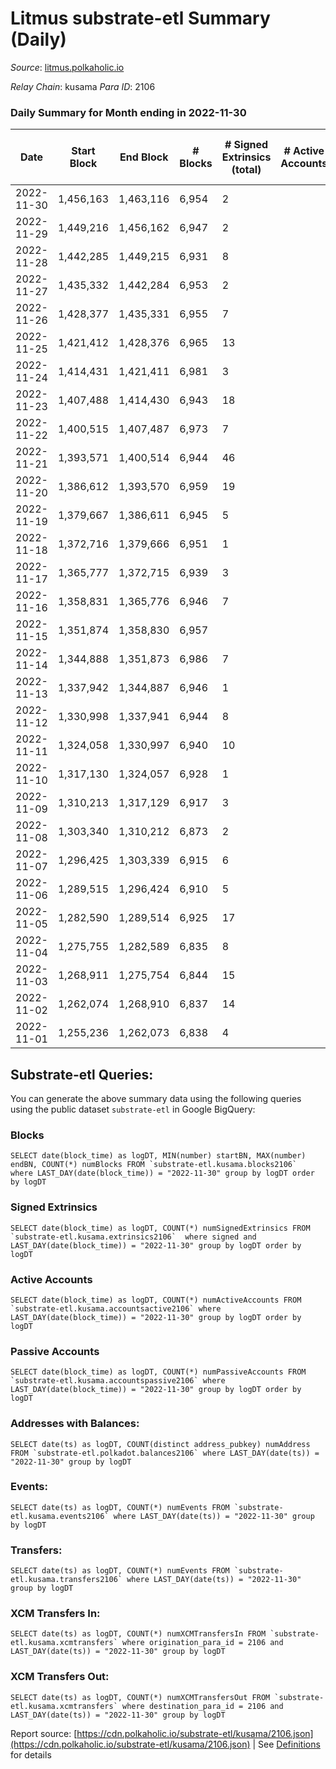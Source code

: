 # Litmus substrate-etl Summary (Daily)

_Source_: [litmus.polkaholic.io](https://litmus.polkaholic.io)

*Relay Chain*: kusama
*Para ID*: 2106



### Daily Summary for Month ending in 2022-11-30


| Date | Start Block | End Block | # Blocks | # Signed Extrinsics (total) | # Active Accounts | # Passive | # New | # Addresses with Balances | # Events | # Transfers | # XCM Transfers In | # XCM Transfers Out | Issues | 
| ---- | ----------- | --------- | -------- | --------------------------- | ----------------- | --------- | ----- | ------------------------- | -------- | ----------- | ------------------ | ------------------- | ------ |
| 2022-11-30 | 1,456,163 | 1,463,116 | 6,954 | 2 |  |  |  | 13,902 | 13,925 |   |   |   |  |
| 2022-11-29 | 1,449,216 | 1,456,162 | 6,947 | 2 |  |  |  | 13,902 | 13,909 |   |   |   |  |
| 2022-11-28 | 1,442,285 | 1,449,215 | 6,931 | 8 |  |  |  | 13,902 | 13,914 |   |   |   |  |
| 2022-11-27 | 1,435,332 | 1,442,284 | 6,953 | 2 |  |  |  | 13,902 | 13,920 |   |   |   |  |
| 2022-11-26 | 1,428,377 | 1,435,331 | 6,955 | 7 |  |  |  |  | 13,955 | 4 ($7.65) |   |   |  |
| 2022-11-25 | 1,421,412 | 1,428,376 | 6,965 | 13 |  |  |  | 13,903 | 14,026 | 1 ($1,080.68) |   |   |  |
| 2022-11-24 | 1,414,431 | 1,421,411 | 6,981 | 3 |  |  |  | 13,903 | 13,985 | 1 ($84.62) |   |   |  |
| 2022-11-23 | 1,407,488 | 1,414,430 | 6,943 | 18 |  |  |  |  | 14,025 |   |   |   |  |
| 2022-11-22 | 1,400,515 | 1,407,487 | 6,973 | 7 |  |  |  | 13,904 | 14,003 |   |   |   |  |
| 2022-11-21 | 1,393,571 | 1,400,514 | 6,944 | 46 |  |  |  |  | 14,242 | 2 ($7.26) | 3 ($211.38) |   |  |
| 2022-11-20 | 1,386,612 | 1,393,570 | 6,959 | 19 |  |  |  | 13,906 | 14,040 | 10 ($46.21) |   |   |  |
| 2022-11-19 | 1,379,667 | 1,386,611 | 6,945 | 5 |  |  |  | 13,905 | 13,925 | 1 ($25.13) |   |   |  |
| 2022-11-18 | 1,372,716 | 1,379,666 | 6,951 | 1 |  |  |  |  | 13,914 | 1 ($1.07) |   |   |  |
| 2022-11-17 | 1,365,777 | 1,372,715 | 6,939 | 3 |  |  |  |  | 13,900 |   |   |   |  |
| 2022-11-16 | 1,358,831 | 1,365,776 | 6,946 | 7 |  |  |  |  | 13,950 | 4 ($233.94) | 1 ($6.94) | 2 ($226.27) |  |
| 2022-11-15 | 1,351,874 | 1,358,830 | 6,957 |  |  |  |  | 13,905 | 13,917 |   |   |   |  |
| 2022-11-14 | 1,344,888 | 1,351,873 | 6,986 | 7 |  |  |  |  | 14,022 | 4 ($42.42) |   |   |  |
| 2022-11-13 | 1,337,942 | 1,344,887 | 6,946 | 1 |  |  |  |  | 13,904 | 1 ($24.08) |   |   |  |
| 2022-11-12 | 1,330,998 | 1,337,941 | 6,944 | 8 |  |  |  | 13,905 | 13,942 | 4 ($4.09) |   |   |  |
| 2022-11-11 | 1,324,058 | 1,330,997 | 6,940 | 10 |  |  |  | 13,906 | 13,945 |   |   |   |  |
| 2022-11-10 | 1,317,130 | 1,324,057 | 6,928 | 1 |  |  |  |  | 13,866 |   |   |   |  |
| 2022-11-09 | 1,310,213 | 1,317,129 | 6,917 | 3 |  |  |  |  | 13,863 | 2 ($3.54) |   |   |  |
| 2022-11-08 | 1,303,340 | 1,310,212 | 6,873 | 2 |  |  |  |  | 13,762 | 1 ($0.76) |   |   |  |
| 2022-11-07 | 1,296,425 | 1,303,339 | 6,915 | 6 |  |  |  | 13,904 | 13,870 | 2 ($54.20) |   |   |  |
| 2022-11-06 | 1,289,515 | 1,296,424 | 6,910 | 5 |  |  |  |  | 13,859 |   |   |   |  |
| 2022-11-05 | 1,282,590 | 1,289,514 | 6,925 | 17 |  |  |  |  | 13,958 | 15 ($72.75) |   |   |  |
| 2022-11-04 | 1,275,755 | 1,282,589 | 6,835 | 8 |  |  |  | 13,904 | 13,736 | 2 ($3.58) |   |   |  |
| 2022-11-03 | 1,268,911 | 1,275,754 | 6,844 | 15 |  |  |  | 13,904 | 13,786 | 8 ($59.78) |   |   |  |
| 2022-11-02 | 1,262,074 | 1,268,910 | 6,837 | 14 |  |  |  | 13,905 | 13,767 | 5 ($180.35) |   |   |  |
| 2022-11-01 | 1,255,236 | 1,262,073 | 6,838 | 4 |  |  |  |  | 13,709 | 2 ($1.81) |   |   |  |

## Substrate-etl Queries:
You can generate the above summary data using the following queries using the public dataset `substrate-etl` in Google BigQuery:


### Blocks
```
SELECT date(block_time) as logDT, MIN(number) startBN, MAX(number) endBN, COUNT(*) numBlocks FROM `substrate-etl.kusama.blocks2106`  where LAST_DAY(date(block_time)) = "2022-11-30" group by logDT order by logDT
```


### Signed Extrinsics
```
SELECT date(block_time) as logDT, COUNT(*) numSignedExtrinsics FROM `substrate-etl.kusama.extrinsics2106`  where signed and LAST_DAY(date(block_time)) = "2022-11-30" group by logDT order by logDT
```


### Active Accounts
```
SELECT date(block_time) as logDT, COUNT(*) numActiveAccounts FROM `substrate-etl.kusama.accountsactive2106` where LAST_DAY(date(block_time)) = "2022-11-30" group by logDT order by logDT
```


### Passive Accounts
```
SELECT date(block_time) as logDT, COUNT(*) numPassiveAccounts FROM `substrate-etl.kusama.accountspassive2106` where LAST_DAY(date(block_time)) = "2022-11-30" group by logDT order by logDT
```


### Addresses with Balances:
```
SELECT date(ts) as logDT, COUNT(distinct address_pubkey) numAddress FROM `substrate-etl.polkadot.balances2106` where LAST_DAY(date(ts)) = "2022-11-30" group by logDT
```


### Events:
```
SELECT date(ts) as logDT, COUNT(*) numEvents FROM `substrate-etl.kusama.events2106` where LAST_DAY(date(ts)) = "2022-11-30" group by logDT
```


### Transfers:
```
SELECT date(ts) as logDT, COUNT(*) numEvents FROM `substrate-etl.kusama.transfers2106` where LAST_DAY(date(ts)) = "2022-11-30" group by logDT
```


### XCM Transfers In:
```
SELECT date(ts) as logDT, COUNT(*) numXCMTransfersIn FROM `substrate-etl.kusama.xcmtransfers` where origination_para_id = 2106 and LAST_DAY(date(ts)) = "2022-11-30" group by logDT
```


### XCM Transfers Out:
```
SELECT date(ts) as logDT, COUNT(*) numXCMTransfersOut FROM `substrate-etl.kusama.xcmtransfers` where destination_para_id = 2106 and LAST_DAY(date(ts)) = "2022-11-30" group by logDT
```



Report source: [https://cdn.polkaholic.io/substrate-etl/kusama/2106.json](https://cdn.polkaholic.io/substrate-etl/kusama/2106.json) | See [Definitions](/DEFINITIONS.md) for details
